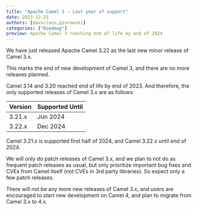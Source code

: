 ```yaml
---
title: "Apache Camel 3 - Last year of support"
date: 2023-12-31
authors: [davsclaus,gzurowski]
categories: ["Roadmap"]
preview: Apache Camel 3 reaching end of life by end of 2024
---
```


We have just released Apache Camel 3.22 as the last new minor release of Camel 3.x.

This marks the end of new development of Camel 3, and there are no more releases planned.

Camel 3.14 and 3.20 reached end of life by end of 2023.
And therefore, the only supported releases of Camel 3.x are as follows:

| Version | Supported Until |
|---------|-----------------|
| 3.21.x  | Jun 2024        |
| 3.22.x  | Dec 2024        |

Camel 3.21.x is supported first half of 2024, and Camel 3.22.x until end of 2024.

We will only do patch releases of Camel 3.x, and we plan to not do as frequent patch releases as usual,
but only prioritize important bug fixes and CVEs from Camel itself (not CVEs in 3rd party libraries).
So expect only a few patch releases.

There will not be any more new releases of Camel 3.x, and users are encouraged to start new development
on Camel 4, and plan to migrate from Camel 3.x to 4.x.
